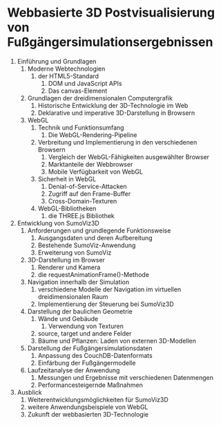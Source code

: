 # Webbasierte 3D Postvisualisierung von Fußgängersimulationsergebnissen

1. Einführung und Grundlagen
	1. Moderne Webtechnologien
		1. der HTML5-Standard
			1. DOM und JavaScript APIs 
			2. Das canvas-Element
	2. Grundlagen der dreidimensionalen Computergrafik
		1. Historische Entwicklung der 3D-Technologie im Web
		2. Deklarative und imperative 3D-Darstellung in Browsern
	3. WebGL
		1. Technik und Funktionsumfang
			1. Die WebGL-Rendering-Pipeline
		2. Verbreitung und Implementierung in den verschiedenen Browsern
			1. Vergleich der WebGL-Fähigkeiten ausgewählter Browser
			2. Marktanteile der Webbrowser
			3. Mobile Verfügbarkeit von WebGL
		3. Sicherheit in WebGL
			1. Denial-of-Service-Attacken
			2. Zugriff auf den Frame-Buffer
			3. Cross-Domain-Texturen
		4. WebGL-Bibliotheken
			1. die THREE.js Bibliothek
2. Entwicklung von SumoViz3D
	1. Anforderungen und grundlegende Funktionsweise
		1. Ausgangsdaten und deren Aufbereitung
		2. Bestehende SumoViz-Anwendung
		3. Erweiterung von SumoViz
	2. 3D-Darstellung im Browser
		1. Renderer und Kamera
		2. die requestAnimationFrame()-Methode
	3. Navigation innerhalb der Simulation
		1. verschiedene Modelle der Navigation im virtuellen dreidimensionalen Raum
		2. Implementierung der Steuerung bei SumoViz3D
	4. Darstellung der baulichen Geometrie
		1. Wände und Gebäude
			1. Verwendung von Texturen
		2. source, target und andere Felder
		3. Bäume und Pflanzen: Laden von externen 3D-Modellen
	5. Darstellung der Fußgängersimulationsdaten
		1. Anpassung des CouchDB-Datenformats
		2. Einfärbung der Fußgängermodelle
	6. Laufzeitanalyse der Anwendung
		1. Messungen und Ergebnisse mit verschiedenen Datenmengen
		2. Performancesteigernde Maßnahmen
3. Ausblick
	1. Weiterentwicklungsmöglichkeiten für SumoViz3D
	2. weitere Anwendungsbeispiele von WebGL
	3. Zukunft der webbasierten 3D-Technologie
